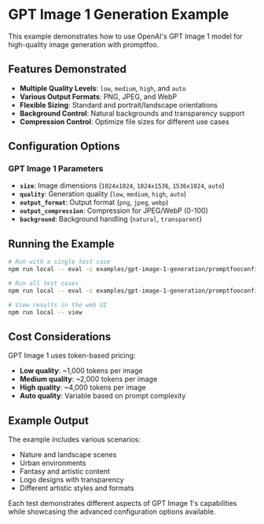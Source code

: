 # GPT Image 1 Generation Example

This example demonstrates how to use OpenAI's GPT Image 1 model for high-quality image generation with promptfoo.

## Features Demonstrated

- **Multiple Quality Levels**: `low`, `medium`, `high`, and `auto`
- **Various Output Formats**: PNG, JPEG, and WebP
- **Flexible Sizing**: Standard and portrait/landscape orientations
- **Background Control**: Natural backgrounds and transparency support
- **Compression Control**: Optimize file sizes for different use cases

## Configuration Options

### GPT Image 1 Parameters

- **`size`**: Image dimensions (`1024x1024`, `1024x1536`, `1536x1024`, `auto`)
- **`quality`**: Generation quality (`low`, `medium`, `high`, `auto`)
- **`output_format`**: Output format (`png`, `jpeg`, `webp`)
- **`output_compression`**: Compression for JPEG/WebP (0-100)
- **`background`**: Background handling (`natural`, `transparent`)

## Running the Example

```bash
# Run with a single test case
npm run local -- eval -c examples/gpt-image-1-generation/promptfooconfig.yaml -n 1

# Run all test cases
npm run local -- eval -c examples/gpt-image-1-generation/promptfooconfig.yaml

# View results in the web UI
npm run local -- view
```

## Cost Considerations

GPT Image 1 uses token-based pricing:
- **Low quality**: ~1,000 tokens per image
- **Medium quality**: ~2,000 tokens per image  
- **High quality**: ~4,000 tokens per image
- **Auto quality**: Variable based on prompt complexity

## Example Output

The example includes various scenarios:
- Nature and landscape scenes
- Urban environments
- Fantasy and artistic content
- Logo designs with transparency
- Different artistic styles and formats

Each test demonstrates different aspects of GPT Image 1's capabilities while showcasing the advanced configuration options available. 